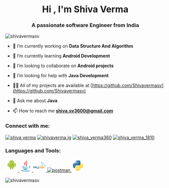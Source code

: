 <h1 align="center">Hi , I'm Shiva Verma</h1>
<h3 align="center">A passionate software Engineer from India</h3>

<p align="left"> <img src="https://komarev.com/ghpvc/?username=shivavermasv&label=Profile%20views&color=0e75b6&style=flat" alt="shivavermasv" /> </p>

- 🔭 I’m currently working on **Data Structure And Algorithm**

- 🌱 I’m currently learning **Android Development**

- 👯 I’m looking to collaborate on **Android projects**

- 🤝 I’m looking for help with **Java Development**

- 👨‍💻 All of my projects are available at [https://github.com/Shivavermasv](https://github.com/Shivavermasv)

- 💬 Ask me about **Java**

- 📫 How to reach me **shiva.sv3600@gmail.com**

<h3 align="left">Connect with me:</h3>
<p align="left">
<a href="https://linkedin.com/in/shiva verma" target="blank"><img align="center" src="https://raw.githubusercontent.com/rahuldkjain/github-profile-readme-generator/master/src/images/icons/Social/linked-in-alt.svg" alt="shiva verma" height="30" width="40" /></a>
<a href="https://instagram.com/shivaverma.ig" target="blank"><img align="center" src="https://raw.githubusercontent.com/rahuldkjain/github-profile-readme-generator/master/src/images/icons/Social/instagram.svg" alt="shivaverma.ig" height="30" width="40" /></a>
<a href="https://www.leetcode.com/shiva_verma360" target="blank"><img align="center" src="https://raw.githubusercontent.com/rahuldkjain/github-profile-readme-generator/master/src/images/icons/Social/leet-code.svg" alt="shiva_verma360" height="30" width="40" /></a>
<a href="https://auth.geeksforgeeks.org/user/shiva_verma_1810" target="blank"><img align="center" src="https://raw.githubusercontent.com/rahuldkjain/github-profile-readme-generator/master/src/images/icons/Social/geeks-for-geeks.svg" alt="shiva_verma_1810" height="30" width="40" /></a>
</p>

<h3 align="left">Languages and Tools:</h3>
<p align="left"> <a href="https://developer.android.com" target="_blank" rel="noreferrer"> <img src="https://raw.githubusercontent.com/devicons/devicon/master/icons/android/android-original-wordmark.svg" alt="android" width="40" height="40"/> </a> <a href="https://www.java.com" target="_blank" rel="noreferrer"> <img src="https://raw.githubusercontent.com/devicons/devicon/master/icons/java/java-original.svg" alt="java" width="40" height="40"/> </a> <a href="https://www.mysql.com/" target="_blank" rel="noreferrer"> <img src="https://raw.githubusercontent.com/devicons/devicon/master/icons/mysql/mysql-original-wordmark.svg" alt="mysql" width="40" height="40"/> </a> <a href="https://postman.com" target="_blank" rel="noreferrer"> <img src="https://www.vectorlogo.zone/logos/getpostman/getpostman-icon.svg" alt="postman" width="40" height="40"/> </a> <a href="https://www.python.org" target="_blank" rel="noreferrer"> <img src="https://raw.githubusercontent.com/devicons/devicon/master/icons/python/python-original.svg" alt="python" width="40" height="40"/> </a> </p>

<p><img align="center" src="https://github-readme-stats.vercel.app/api/top-langs?username=shivavermasv&show_icons=true&locale=en&layout=compact" alt="shivavermasv" /></p>
